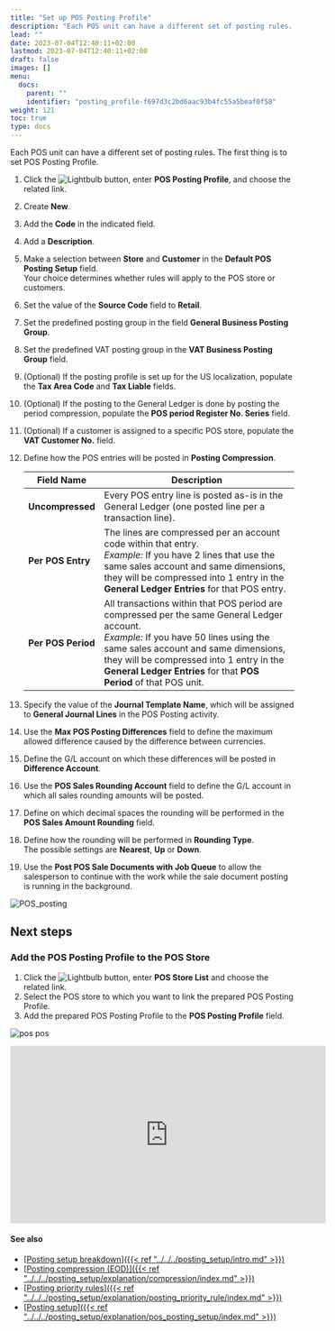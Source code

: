 ```yaml
---
title: "Set up POS Posting Profile"
description: "Each POS unit can have a different set of posting rules. The first thing is to set POS Posting Profile."
lead: ""
date: 2023-07-04T12:40:11+02:00
lastmod: 2023-07-04T12:40:11+02:00
draft: false
images: []
menu:
  docs:
    parent: ""
    identifier: "posting_profile-f697d3c2bd6aac93b4fc55a5beaf0f58"
weight: 121
toc: true
type: docs
---
```


Each POS unit can have a different set of posting rules. The first thing is to set POS Posting Profile.

1. Click the ![Lightbulb](Lightbulb_icon.PNG) button, enter **POS Posting Profile**, and choose the related link.
2. Create **New**.
3. Add the **Code** in the indicated field.
4. Add a **Description**.
5. Make a selection between **Store** and **Customer** in the **Default POS Posting Setup** field.   
   Your choice determines whether rules will apply to the POS store or customers.
6. Set the value of the **Source Code** field to **Retail**.
7. Set the predefined posting group in the field **General Business Posting Group**. 
8. Set the predefined VAT posting group in the **VAT Business Posting Group** field.
9. (Optional) If the posting profile is set up for the US localization, populate the **Tax Area Code** and **Tax Liable** fields.
10. (Optional) If the posting to the General Ledger is done by posting the period compression, populate the **POS period Register No. Series** field.
11. (Optional) If a customer is assigned to a specific POS store, populate the **VAT Customer No.** field.
12. Define how the POS entries will be posted in **Posting Compression**.     

      | Field Name      | Description |
      | ----------- | ----------- |
      | **Uncompressed** | Every POS entry line is posted as-is in the General Ledger (one posted line per a transaction line). |
      | **Per POS Entry** | The lines are compressed per an account code within that entry. </br> *Example:* If you have 2 lines that use the same sales account and same dimensions, they will be compressed into 1 entry in the **General Ledger Entries** for that POS entry. |
      | **Per POS Period** | All transactions within that POS period are compressed per the same General Ledger account. </br> *Example:* If you have 50 lines using the same sales account and same dimensions, they will be compressed into 1 entry in the **General Ledger Entries** for that **POS Period** of that POS unit.     |

1.  Specify the value of the **Journal Template Name**, which will be assigned to **General Journal Lines** in the POS Posting activity.
2.  Use the **Max POS Posting Differences** field to define the maximum allowed difference caused by the difference between currencies.
3.  Define the G/L account on which these differences will be posted in **Difference Account**.
4.  Use the **POS Sales Rounding Account** field to define the G/L account in which all sales rounding amounts will be posted.
5.  Define on which decimal spaces the rounding will be performed in the **POS Sales Amount Rounding** field.
6.  Define how the rounding will be performed in **Rounding Type**.    
    The possible settings are **Nearest**, **Up** or **Down**.
7.  Use the **Post POS Sale Documents with Job Queue** to allow the salesperson to continue with the work while the sale document posting is running in the background.

![POS_posting](POSPostingProfileCard.png)

## Next steps

### Add the POS Posting Profile to the POS Store

1. Click the ![Lightbulb](Lightbulb_icon.PNG) button, enter **POS Store List** and choose the related link.
2. Select the POS store to which you want to link the prepared POS Posting Profile.
3. Add the prepared POS Posting Profile to the **POS Posting Profile** field.


![pos pos](POS_POS_1.png)

<iframe width="560" height="315" src="https://www.youtube.com/embed/NACqyx-5Jc4" title="YouTube video player" frameborder="0" allow="accelerometer; autoplay; clipboard-write; encrypted-media; gyroscope; picture-in-picture; web-share" allowfullscreen></iframe>

#### See also

- [<ins>Posting setup breakdown<ins>]({{< ref "../../../posting_setup/intro.md" >}})
- [<ins>Posting compression (EOD)<ins>]({{< ref "../../../posting_setup/explanation/compression/index.md" >}})
- [<ins>Posting priority rules<ins>]({{< ref "../../../posting_setup/explanation/posting_priority_rule/index.md" >}})
- [<ins>Posting setup<ins>]({{< ref "../../../posting_setup/explanation/pos_posting_setup/index.md" >}})